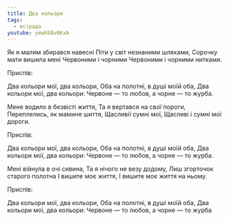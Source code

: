 ```yaml
---
title: Два кольори
tags:
  - естрада
youtube: yewhS0v0KxA
---
```

Як я малим збирався навесні
Піти у світ незнаними шляхами,
Сорочку мати вишила мені
Червоними і чорними
Червоними і чорними нитками.

Приспів:

Два кольори мої, два кольори,
Оба на полотні, в душі моїй оба,
Два кольори мої, два кольори:
Червоне — то любов, а чорне — то журба.

Мене водило в безвісті життя,
Та я вертався на свої пороги,
Переплелись, як мамине шиття,
Щасливії сумні мої,
Щасливі і сумні мої дороги.

Приспів:

Два кольори мої, два кольори,
Оба на полотні, в душі моїй оба,
Два кольори мої, два кольори:
Червоне — то любов, а чорне — то журба.

Мені війнула в очі сивина,
Та я нічого не везу додому,
Лиш згорточок старого полотна
І вишите моє життя,
І вишите моє життя на ньому.

Приспів:

Два кольори мої, два кольори,
Оба на полотні, в душі моїй оба,
Два кольори мої, два кольори:
Червоне — то любов, а чорне — то журба
